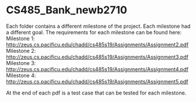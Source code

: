 # CS485_Bank_newb2710
Each folder contains a different milestone of the project. Each milestone had a different goal. The requirements for each milestone can be found here:
Milestone 1: http://zeus.cs.pacificu.edu/chadd/cs485s19/Assignments/Assignment2.pdf
Milestone 2: http://zeus.cs.pacificu.edu/chadd/cs485s19/Assignments/Assignment3.pdf
Milestone 3: http://zeus.cs.pacificu.edu/chadd/cs485s19/Assignments/Assignment4.pdf
Milestone 4: http://zeus.cs.pacificu.edu/chadd/cs485s19/Assignments/Assignment5.pdf

At the end of each pdf is a test case that can be tested for each milestone.
